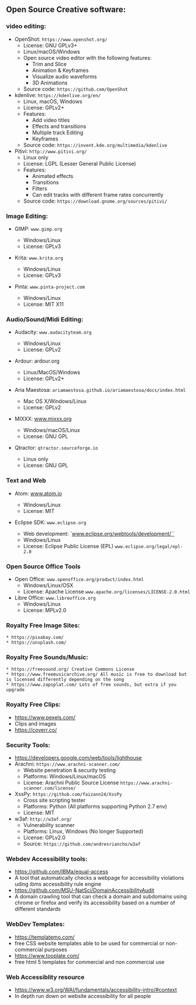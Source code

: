 ## Open Source Creative software:

### video editing:

* OpenShot: `https://www.openshot.org/`
  * License: GNU GPLv3+
  * Linux/macOS/Windows
  * Open source video editor with the following features:
    * Trim and Slice
    * Animation & Keyframes
    * Visualize audio waveforms
    * 3D Animations
  * Source code: `https://github.com/OpenShot`  
* kdenlive: `https://kdenlive.org/en/`
  * Linux, macOS, Windows
  * License: GPLv2+
  * Features:
    * Add video titles
    * Effects and transitions
    * Multiple track Editing
    * Keyframes
  * Source code: `https://invent.kde.org/multimedia/kdenlive`
* Pitivi: `http://www.pitivi.org/`
  * Linux only
  * License: LGPL (Lesser General Public License)
  * Features:
    * Animated effects
    * Transitions
    * Filters
    * Can edit tracks with different frame rates concurrently
  * Source code: `https://download.gnome.org/sources/pitivi/`

### Image Editing:

* GIMP: `www.gimp.org`
  * Windows/Linux
  * License: GPLv3
* Krita: `www.krita.org`
  * Windows/Linux
  * License: GPLv3

* Pinta: `www.pinta-project.com`
  * Windows/Linux
  * License: MIT X11

### Audio/Sound/Midi Editing:

* Audacity: `www.audacityteam.org`
  * Windows/Linux
  * License: GPLv2

* Ardour: ardour.org
  * Linux/MacOS/Windows
  * License: GPLv2+

* Aria Maestosa: `ariamaestosa.github.io/ariamaestosa/docs/index.html`
  * Mac OS X/Windows/Linux
  * License: GPLv2

* MIXXX: www.mixxx.org
  * Windows/macOS/Linux
  * License: GNU GPL

* Qtractor: `qtractor.sourceforge.io`
  * Linux only
  * License: GNU GPL

### Text and Web
* Atom: www.atom.io
  * Windows/Linux
  * License: MIT
* Eclipse SDK: `www.eclipse.org`

  * Web development: `www.eclipse.org/webtools/development/``
  * Windows/Linux
  * License: Eclipse Public License (EPL) `www.eclipse.org/legal/epl-2.0`

### Open Source Office Tools

* Open Office: `www.openoffice.org/product/index.html`
  * Windows/Linux/OSX
  * License: Apache License `www.apache.org/licenses/LICENSE-2.0.html`
* Libre Office: `www.libreoffice.org`
  * Windows/Linux
  * License: MPLv2.0

### Royalty Free Image Sites:
	* https://pixabay.com/
	* https://unsplash.com/
### Royalty Free Sounds/Music:
	* https://freesound.org/ Creative Commons License
	* https://www.freemusicarchive.org/ All music is free to download but is licensed differently depending on the song
	* https://www.zapsplat.com/ Lots of free sounds, but extra if you upgrade
### Royalty Free Clips:
  * https://www.pexels.com/
   * Clips and images
  * https://coverr.co/

### Security Tools:
* https://developers.google.com/web/tools/lighthouse
* Arachni: `https://www.arachni-scanner.com/`
  * Website penetration & security testing
  * Platforms: Windows/Linux/macOS
  * License: Arachni Public Source License `https://www.arachni-scanner.com/license/`
* XssPy: `https://github.com/faizann24/XssPy`
  * Cross site scripting tester
  * Platforms: Python (All platforms supporting Python 2.7 env)
  * License: MIT
* w3af: `http://w3af.org/`
  * Vulnerability scanner
  * Platforms: Linux, Windows (No longer Supported)
  * License: GPLv2.0
  * Source: `https://github.com/andresriancho/w3af`


### Webdev Accessibility tools:
  * https://github.com/IBMa/equal-access
   * A tool that automatically checks a webpage for accessibility violations uding ibms accessibility rule engine
  * https://github.com/MSU-NatSci/DomainAccessibilityAudit
   * A domain crawling tool that can check a domain and subdomains using chrome or firefox and verify its accessibility based on a number of different standards

### WebDev Templates:
  * https://templatemo.com/
   * free CSS website templates able to be used for commercial or non-commercial purposes
  * https://www.tooplate.com/
   * free html 5 templates  for commercial and non commercial use

### Web Accessiblity resource
  * https://www.w3.org/WAI/fundamentals/accessibility-intro/#context
   * In depth run down on website accessibility for all people
